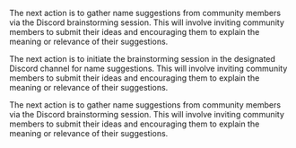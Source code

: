 

The next action is to gather name suggestions from community members via the Discord brainstorming session. This will involve inviting community members to submit their ideas and encouraging them to explain the meaning or relevance of their suggestions.

The next action is to initiate the brainstorming session in the designated Discord channel for name suggestions. This will involve inviting community members to submit their ideas and encouraging them to explain the meaning or relevance of their suggestions.

The next action is to gather name suggestions from community members via the Discord brainstorming session. This will involve inviting community members to submit their ideas and encouraging them to explain the meaning or relevance of their suggestions.
